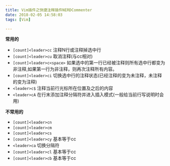 ```yaml
---
title: Vim插件之快捷注释插件NERDCommenter
date: 2018-02-05 14:58:03
tags: [Vim]

---
```

**常用的**
- `[count]<leader>cc` 注释N行或注释掉选中行
- `[count]<leader>cu` 取消注释(与cc相对)
- `[count]<leader>c<space>` 如果选中的第一行已经被注释则所有选中行都变为非注释,如果第一行为非注释，则再次注释所有内容。
- `[count]<leader>ci` 切换选中行的注释状态(已经注释的变为未注释，未注释的变为注释)
- `<leader>c$` 注释当前行光标所在位置及之后的内容
- `<leader>cA` 在行末添加注释分隔符并进入插入模式(一般给当前行写说明时会用)

**不常用的**

- `[count]<leader>cn` 
- `[count]<leader>cm`
- `[count]<leader>cs`
- `[count]<leader>cy` 基本等于cc
- `<leader>ca` 切换分隔符
- `[count]<leader>cl` 基本等于cc
- `[count]<leader>cb` 基本等于cc
